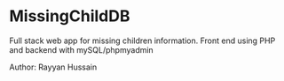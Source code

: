 # MissingChildDB
Full stack web app for missing children information. Front end using PHP and backend with mySQL/phpmyadmin

Author: Rayyan Hussain
